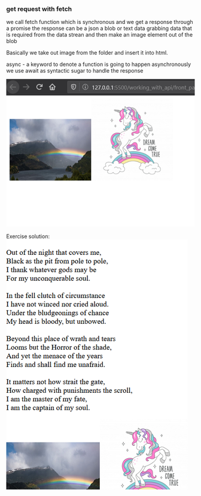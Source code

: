 ### get request with fetch

we call fetch function
which is synchronous and we get a response
through a promise
the response can be a json a blob or text data
grabbing data that is required from the data strean
and then make an image element out of the blob

Basically we take out image from the folder and insert it into html.

async - a keyword to denote a function is going to happen asynchronously
we use await as syntactic sugar to handle the response

![](loading_image.png)

Exercise solution:
![](solution1.png)